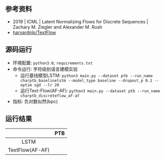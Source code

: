 ## 参考资料
- 2019 | ICML | Latent Normalizing Flows for Discrete Sequences | Zachary M. Ziegler and Alexander M. Rush
- [harvardnlp/TextFlow](https://github.com/harvardnlp/TextFlow)

## 源码运行
- 环境配置: `python3.6`; `requirements.txt`
- 命令运行: 字符级别语言建模实验
	- 运行基线模型LSTM: `python3 main.py --dataset ptb --run_name charptb_baselinelstm --model_type baseline --dropout_p 0.1 --optim sgd --lr 20`
	- 运行Text-Flow(AF-AF): `python3 main.py --dataset ptb --run_name charptb_discreteflow_af-af`
- 指标: 负对数似然(bpc)

## 运行结果
|  | PTB |
| :----: | :----: |
| LSTM | 
| TextFlow(AF-AF) | 